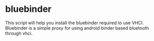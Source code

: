 # bluebinder

This script will help you install the bluebinder required to use VHCI.
Bluebinder is a simple proxy for using android binder based bluetooth through vhci.
